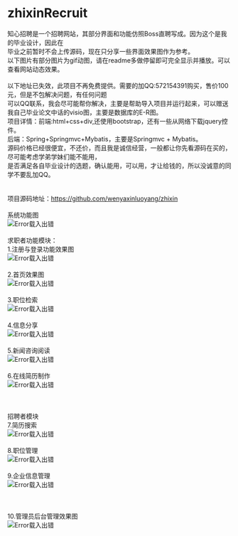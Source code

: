 # zhixinRecruit
知心招聘是一个招聘网站，其部分界面和功能仿照Boss直聘写成。因为这个是我的毕业设计，因此在</br>
毕业之前暂时不会上传源码，现在只分享一些界面效果图作为参考。</br>
以下图片有部分图片为gif动图，请在readme多做停留即可完全显示并播放。可以查看网站动态效果。
</br></br>
以下地址已失效，此项目不再免费提供。需要的加QQ:572154391购买，售价100元，但是不包解决问题，有任何问题</br>
可以QQ联系，我会尽可能帮你解决，主要是帮助导入项目并运行起来，可以赠送我自己毕业论文中话的visio图，主要是数据库的E-R图。</br>
项目详情：前端:html+css+div,还使用bootstrap，还有一些从网络下载jquery控件。</br>
后端：Spring+Springmvc+Mybatis，主要是Springmvc + Mybatis。</br>
源码价格已经很便宜，不还价，而且我是诚信经营，一般都让你先看源码在买的，尽可能考虑学弟学妹们能不能用，</br>
是否满足各自毕业设计的选题，确认能用，可以用，才让给钱的，所以没诚意的同学不要乱加QQ。</br></br></br>
项目源码地址：https://github.com/wenyaxinluoyang/zhixin
</br></br>
系统功能图</br>
![Error载入出错](https://github.com/wenyaxinluoyang/zhixinRecruit/blob/master/images/Architecture.png)</br>
</br>
求职者功能模块：</br>
1.注册与登录功能效果图</br>
![Error载入出错](https://github.com/wenyaxinluoyang/zhixinRecruit/blob/master/images/注册和登录.gif)</br>
</br>
2.首页效果图</br>
![Error载入出错](https://github.com/wenyaxinluoyang/zhixinRecruit/blob/master/images/首页效果图.gif)</br>
</br>
3.职位检索</br>
![Error载入出错](https://github.com/wenyaxinluoyang/zhixinRecruit/blob/master/images/检索职位.gif)</br>
</br>
4.信息分享</br>
![Error载入出错](https://github.com/wenyaxinluoyang/zhixinRecruit/blob/master/images/分享信息.gif)</br>
</br>
5.新闻咨询阅读</br>
![Error载入出错](https://github.com/wenyaxinluoyang/zhixinRecruit/blob/master/images/资讯阅读.gif)</br>
</br>
6.在线简历制作</br>
![Error载入出错](https://github.com/wenyaxinluoyang/zhixinRecruit/blob/master/images/在线简历制作.gif)</br>
</br>
</br>
</br>
招聘者模块</br>
7.简历搜索</br>
![Error载入出错](https://github.com/wenyaxinluoyang/zhixinRecruit/blob/master/images/简历搜索.gif)</br>
</br>
8.职位管理</br>
![Error载入出错](https://github.com/wenyaxinluoyang/zhixinRecruit/blob/master/images/职位管理.gif)</br>
</br>
9.企业信息管理</br>
![Error载入出错](https://github.com/wenyaxinluoyang/zhixinRecruit/blob/master/images/企业信息管理.gif)</br>
</br>
</br>
</br>
10.管理员后台管理效果图</br>
![Error载入出错](https://github.com/wenyaxinluoyang/zhixinRecruit/blob/master/images/管理员后台管理效果图.gif)</br>
</br>


